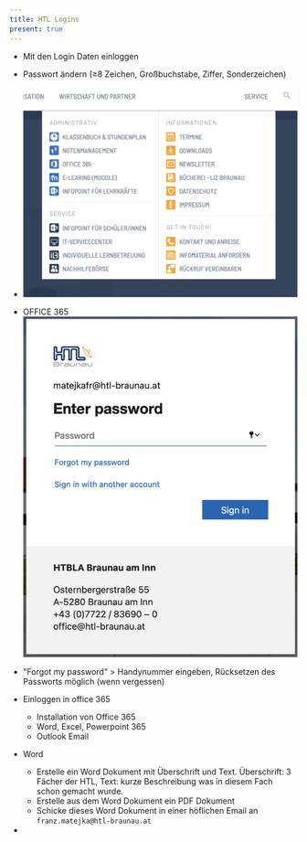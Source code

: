 ```yaml
---
title: HTL Logins
present: true
---
```




- Mit den Login Daten einloggen
- Passwort ändern (≥8 Zeichen, Großbuchstabe, Ziffer, Sonderzeichen)
- [](www.htl-braunau.at)
  ![image-20210928151703548](fig/image-20210928151703548.png)
- OFFICE 365
  ![image-20210928151810162](fig/image-20210928151810162.png)

- "Forgot my password" > Handynummer eingeben, Rücksetzen des Passworts möglich (wenn vergessen)
- Einloggen in office 365
  - Installation von Office 365
  - Word, Excel, Powerpoint 365
  - Outlook Email
- Word
  - Erstelle ein Word Dokument mit Überschrift und Text. Überschrift: 3 Fächer der HTL, Text: kurze Beschreibung was in diesem Fach schon gemacht wurde.
  - Erstelle aus dem Word Dokument ein PDF Dokument
  - Schicke dieses Word Dokument in einer höflichen Email an `franz.matejka@htl-braunau.at` 
- 